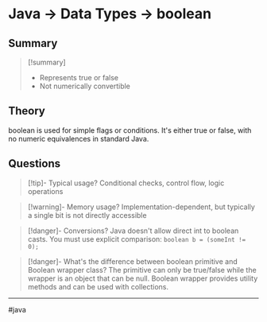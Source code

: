 # Java -> Data Types -> boolean
## Summary
> [!summary]
> - Represents true or false
> - Not numerically convertible

## Theory
boolean is used for simple flags or conditions. It's either true or false, with no numeric equivalences in standard Java.

## Questions
> [!tip]- Typical usage?
> Conditional checks, control flow, logic operations

> [!warning]- Memory usage?
> Implementation-dependent, but typically a single bit is not directly accessible

> [!danger]- Conversions?
> Java doesn't allow direct int to boolean casts. You must use explicit comparison: 
>   `boolean b = (someInt != 0);`

> [!danger]- What's the difference between boolean primitive and Boolean wrapper class? 
> The primitive can only be true/false while the wrapper is an object that can be null. Boolean wrapper provides utility methods and can be used with collections.
- - - 
#java 